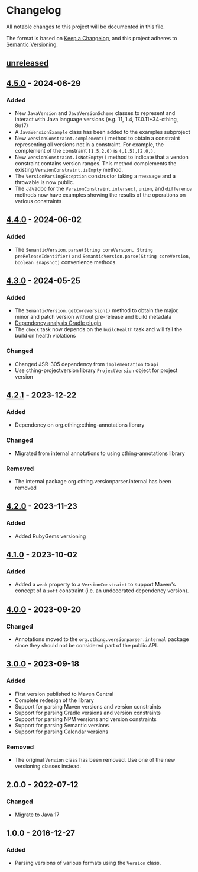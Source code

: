 # Changelog

All notable changes to this project will be documented in this file.

The format is based on [Keep a Changelog](https://keepachangelog.com/en/1.0.0/),
and this project adheres to [Semantic Versioning](https://semver.org/spec/v2.0.0.html).

## [unreleased]

## [4.5.0] - 2024-06-29

### Added

- New `JavaVersion` and `JavaVersionScheme` classes to represent and interact with Java language
  versions (e.g. 11, 1.4, 17.0.11+34-cthing, 8u17)
- A `JavaVersionExample` class has been added to the examples subproject
- New `VersionConstraint.complement()` method to obtain a constraint representing all versions
  not in a constraint. For example, the complement of the constraint `[1.5,2.0)` is `(,1.5),[2.0,)`.
- New `VersionConstraint.isNotEmpty()` method to indicate that a version constraint contains version
  ranges. This method complements the existing `VersionConstraint.isEmpty` method.
- The `VersionParsingException` constructor taking a message and a throwable is now public.
- The Javadoc for the `VersionConstraint` `intersect`, `union`, and `difference` methods now have
  examples showing the results of the operations on various constraints

## [4.4.0] - 2024-06-02

### Added

- The `SemanticVersion.parse(String coreVersion, String preReleaseIdentifier)` and
  `SemanticVersion.parse(String coreVersion, boolean snapshot)` convenience methods.

## [4.3.0] - 2024-05-25

### Added

- The `SemanticVersion.getCoreVersion()` method to obtain the major, minor and patch version without
  pre-release and build metadata
- [Dependency analysis Gradle plugin](https://github.com/autonomousapps/dependency-analysis-gradle-plugin)
- The `check` task now depends on the `buildHealth` task and will fail the build on health violations

### Changed
 
- Changed JSR-305 dependency from `implementation` to `api`
- Use cthing-projectversion library `ProjectVersion` object for project version

## [4.2.1] - 2023-12-22

### Added

- Dependency on org.cthing:cthing-annotations library

### Changed

- Migrated from internal annotations to using cthing-annotations library

### Removed

- The internal package org.cthing.versionparser.internal has been removed

## [4.2.0] - 2023-11-23

### Added

- Added RubyGems versioning

## [4.1.0] - 2023-10-02

### Added

- Added a `weak` property to a `VersionConstraint` to support Maven's concept of a `soft` constraint (i.e. an
  undecorated dependency version).

## [4.0.0] - 2023-09-20

### Changed

- Annotations moved to the `org.cthing.versionparser.internal` package since they should not be
  considered part of the public API.

## [3.0.0] - 2023-09-18

### Added

- First version published to Maven Central
- Complete redesign of the library
- Support for parsing Maven versions and version constraints
- Support for parsing Gradle versions and version constraints
- Support for parsing NPM versions and version constraints
- Support for parsing Semantic versions
- Support for parsing Calendar versions

### Removed

- The original `Version` class has been removed. Use one of the new versioning classes instead.

## 2.0.0 - 2022-07-12

### Changed

- Migrate to Java 17

## 1.0.0 - 2016-12-27

### Added

- Parsing versions of various formats using the `Version` class.

[unreleased]: https://github.com/cthing/versionparser/compare/4.5.0...HEAD
[4.5.0]: https://github.com/cthing/versionparser/releases/tag/4.5.0
[4.4.0]: https://github.com/cthing/versionparser/releases/tag/4.4.0
[4.3.0]: https://github.com/cthing/versionparser/releases/tag/4.3.0
[4.2.1]: https://github.com/cthing/versionparser/releases/tag/4.2.1
[4.2.0]: https://github.com/cthing/versionparser/releases/tag/4.2.0
[4.1.0]: https://github.com/cthing/versionparser/releases/tag/4.1.0
[4.0.0]: https://github.com/cthing/versionparser/releases/tag/4.0.0
[3.0.0]: https://github.com/cthing/versionparser/releases/tag/3.0.0
